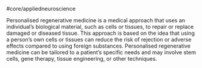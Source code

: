 #core/appliedneuroscience 

Personalised regenerative medicine is a medical approach that uses an individual’s biological material, such as cells or tissues, to repair or replace damaged or diseased tissue. This approach is based on the idea that using a person’s own cells or tissues can reduce the risk of rejection or adverse effects compared to using foreign substances. Personalised regenerative medicine can be tailored to a patient’s specific needs and may involve stem cells, gene therapy, tissue engineering, or other techniques.

